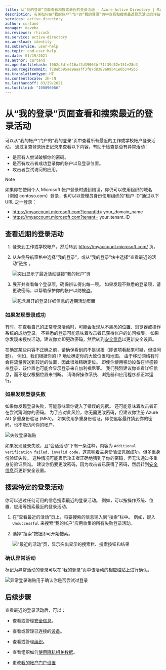 ```yaml
---
title: 从“我的登录”页面查看和搜索最近的登录活动 - Azure Active Directory | Microsoft Docs
description: 有关如何在“我的帐户”门户的“我的登录”页中查看和搜索最近登录活动的详细信息。
services: active-directory
author: curtand
manager: daveba
ms.reviewer: rhicock
ms.service: active-directory
ms.workload: identity
ms.subservice: user-help
ms.topic: end-user-help
ms.date: 01/19/2021
ms.author: curtand
ms.openlocfilehash: 1062c8dfe416af2d39063bf71f39d52e151e28d3
ms.sourcegitcommit: f28ebb95ae9aaaff3f87d8388a09b41e0b3445b5
ms.translationtype: HT
ms.contentlocale: zh-CN
ms.lasthandoff: 03/29/2021
ms.locfileid: "100096066"
---
```

# <a name="view-and-search-your-recent-sign-in-activity-from-the-my-sign-ins-page"></a>从“我的登录”页面查看和搜索最近的登录活动

可以从“我的帐户”门户的“我的登录”页中查看所有最近的工作或学校帐户登录活动。  通过复查登录历史记录来查看以下内容，有助于检查是否有异常活动：

- 是否有人尝试破解你的密码。
- 是否有攻击者成功登录你的帐户以及登录位置。
- 攻击者尝试访问的应用。

>[!Note]
> 如果你在使用个人 Microsoft 帐户登录时遇到错误，你仍可以使用组织的域名（例如 contoso.com）登录，也可以以管理员身份使用组织的“租户 ID”通过以下 URL 之一登录：
>
>   - https://myaccount.microsoft.com?tenantId= your_domain_name
>   - https://myaccount.microsoft.com?tenant= your_tenant_ID

## <a name="view-your-recent-sign-in-activity"></a>查看近期的登录活动

1. 登录到工作或学校帐户，然后转到 https://myaccount.microsoft.com/ 页。

2. 从左侧导航窗格中选择“我的登录”，或从“我的登录”块中选择“查看最近的活动”链接  。

    ![突出显示了最近活动链接“我的帐户”页](media/my-account-portal/my-account-portal-sign-ins.png)

3. 展开并查看每个登录项，确保辨认得出每一项。 如果发现不熟悉的登录项，请更改密码，以帮助保护你的帐户以防被盗。

    ![包含展开的登录详细信息的近期活动页面](media/my-account-portal-sign-ins-page/recent-activity.png)

### <a name="if-you-see-a-successful-sign-in"></a>如果发现登录成功

有时，在查看自己的正常登录活动时，可能会发现从不熟悉的位置、浏览器或操作系统的成功登录。 不熟悉的登录可能意味着攻击者已获得帐户的访问权限。 如果你发现未授权活动，建议你立即更改密码，然后转到[安全信息](https://mysignins.microsoft.com/security-info)以更新安全设置。

在确定某些内容不正确之前，请确保看到的不是误报（即该项看起来可疑，但没问题）。 例如，我们根据你的 IP 地址确定你的大致位置和地图。 由于移动网络有时会将流量传送到较远的位置，因此很难精确定位。 即使你使用移动设备在华盛顿州登录，该位置也可能会显示登录来自加利福尼亚。 我们强烈建议你查看详细信息，而不是仅根据位置来判断。 请确保操作系统、浏览器和应用程序都正常运行。

### <a name="if-you-see-an-unsuccessful-sign-in"></a>如果发现登录失败

如果你发现登录失败，可能意味着你键入了错误的凭据。 还可能意味着攻击者正在尝试猜测你的密码。 为了应对此风险，你无需更改密码，但建议你注册 Azure AD 多重身份验证 (MFA)。 如果使用多重身份验证，即使黑客最终猜到你的密码，也不能访问你的帐户。

![失败登录磁贴](media/my-account-portal-sign-ins-page/unsuccessful.png)

如果发现登录失败，且“会话活动”下有一条注释，内容为 `Additional verification failed, invalid code`，这意味着主身份验证凭据成功，但多重身份验证失败。 这种情况可能表示攻击者正确地猜到了你的密码，但无法通过多重身份验证质询。 建议你仍要更改密码，因为攻击者已获得了密码，然后转到[安全信息](https://mysignins.microsoft.com/security-info)页更新安全设置。

## <a name="search-for-specific-sign-in-activity"></a>搜索特定的登录活动

你可以通过任何可用的信息搜索最近的登录活动。 例如，可以按操作系统、位置、应用等搜索最近的登录活动。

1. 在“查看最近的活动”页上，将要搜索的信息输入到“搜索”栏中。 例如，键入 `Unsuccessful` 来搜索“我的帐户”应用收集的所有失败登录活动。

2. 选择“搜索”按钮即可开始搜索。

    ![“最近的活动”页，显示突出显示的搜索栏、搜索按钮和结果](media/my-account-portal-sign-ins-page/sign-in-search.png)

### <a name="confirm-unusual-activity"></a>确认异常活动

标记为异常活动的登录可以在“我的登录”页中该活动的相应磁贴上进行确认。

![异常登录磁贴用于确认你是否尝试过登录](media/my-account-portal-sign-ins-page/this-wasnt-me.png)

## <a name="next-steps"></a>后续步骤

查看最近的登录活动后，可以：

- 查看或管理[安全信息](./security-info-setup-signin.md)。

- 查看或管理已连接的[设备](my-account-portal-devices-page.md)。

- 查看或管理[组织](my-account-portal-organizations-page.md)。

- 查看组织如何[使用隐私相关数据](my-account-portal-privacy-page.md)。

- 更改[我的帐户门户设置](my-account-portal-settings.md)